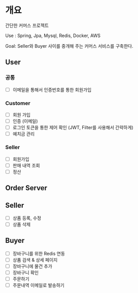 # 개요
간단한 커머스 프로젝트

Use : Spring, Jpa, Mysql, Redis, Docker, AWS

Goal: Seller와 Buyer 사이를 중개해 주는 커머스 서비스를 구축한다.

## User
### 공통
- [ ] 이메일을 통해서 인증번호를 통한 회원가입

### Customer
- [ ] 회원 가입
- [ ] 인증 (이메일)
- [ ] 로그인 토큰을 통한 제어 확인 (JWT, Filter를 사용해서 간략하게)
- [ ] 예치금 관리
      
### Seller
- [ ] 회원가입
- [ ] 판매 내역 조회
- [ ] 정산

## Order Server
## Seller
- [ ] 상품 등록, 수정
- [ ] 상품 삭제

## Buyer
- [ ] 장바구니를 위한 Redis 연동
- [ ] 상품 검색 & 상세 페이지
- [ ] 장바구니에 물건 추가
- [ ] 장바구니 확인
- [ ] 주문하기
- [ ] 주문내역 이메일로 발송하기
